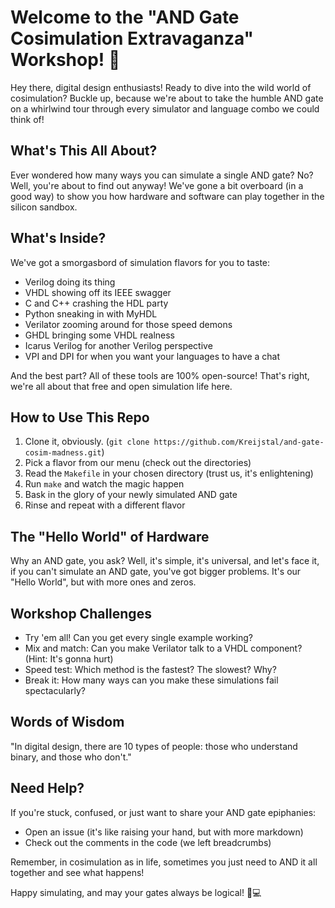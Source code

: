 # Welcome to the "AND Gate Cosimulation Extravaganza" Workshop! 🎉

Hey there, digital design enthusiasts! Ready to dive into the wild world of cosimulation? Buckle up, because we're about to take the humble AND gate on a whirlwind tour through every simulator and language combo we could think of!

## What's This All About?

Ever wondered how many ways you can simulate a single AND gate? No? Well, you're about to find out anyway! We've gone a bit overboard (in a good way) to show you how hardware and software can play together in the silicon sandbox.

## What's Inside?

We've got a smorgasbord of simulation flavors for you to taste:

- Verilog doing its thing
- VHDL showing off its IEEE swagger
- C and C++ crashing the HDL party
- Python sneaking in with MyHDL
- Verilator zooming around for those speed demons
- GHDL bringing some VHDL realness
- Icarus Verilog for another Verilog perspective
- VPI and DPI for when you want your languages to have a chat

And the best part? All of these tools are 100% open-source! That's right, we're all about that free and open simulation life here.

## How to Use This Repo

1. Clone it, obviously. (`git clone https://github.com/Kreijstal/and-gate-cosim-madness.git`)
2. Pick a flavor from our menu (check out the directories)
3. Read the `Makefile` in your chosen directory (trust us, it's enlightening)
4. Run `make` and watch the magic happen
5. Bask in the glory of your newly simulated AND gate
6. Rinse and repeat with a different flavor

## The "Hello World" of Hardware

Why an AND gate, you ask? Well, it's simple, it's universal, and let's face it, if you can't simulate an AND gate, you've got bigger problems. It's our "Hello World", but with more ones and zeros.

## Workshop Challenges

- Try 'em all! Can you get every single example working?
- Mix and match: Can you make Verilator talk to a VHDL component? (Hint: It's gonna hurt)
- Speed test: Which method is the fastest? The slowest? Why?
- Break it: How many ways can you make these simulations fail spectacularly?

## Words of Wisdom

"In digital design, there are 10 types of people: those who understand binary, and those who don't."

## Need Help?

If you're stuck, confused, or just want to share your AND gate epiphanies:
- Open an issue (it's like raising your hand, but with more markdown)
- Check out the comments in the code (we left breadcrumbs)

Remember, in cosimulation as in life, sometimes you just need to AND it all together and see what happens!

Happy simulating, and may your gates always be logical! 🧠💻
